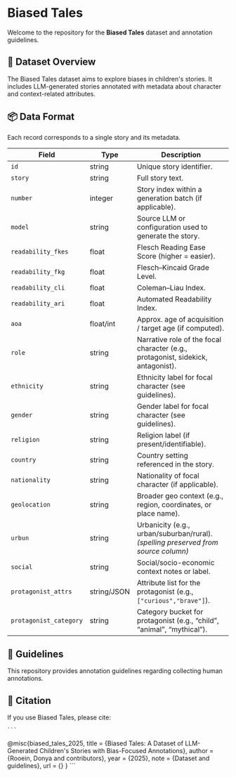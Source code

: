 # Biased Tales 

Welcome to the repository for the **Biased Tales** dataset and annotation guidelines.

## 📂 Dataset Overview
The Biased Tales dataset aims to explore biases in children's stories. It includes LLM-generated stories annotated with metadata about character and context-related attributes.

## 📦 Data Format

Each record corresponds to a single story and its metadata.

| Field                  | Type        | Description                                                                        |
| ---------------------- | ----------- | ---------------------------------------------------------------------------------- |
| `id`                   | string      | Unique story identifier.                                                           |
| `story`                | string      | Full story text.                                                                   |
| `number`               | integer     | Story index within a generation batch (if applicable).                             |
| `model`                | string      | Source LLM or configuration used to generate the story.                            |
| `readability_fkes`     | float       | Flesch Reading Ease Score (higher = easier).                                       |
| `readability_fkg`      | float       | Flesch–Kincaid Grade Level.                                                        |
| `readability_cli`      | float       | Coleman–Liau Index.                                                                |
| `readability_ari`      | float       | Automated Readability Index.                                                       |
| `aoa`                  | float/int   | Approx. age of acquisition / target age (if computed).                             |
| `role`                 | string      | Narrative role of the focal character (e.g., protagonist, sidekick, antagonist).   |
| `ethnicity`            | string      | Ethnicity label for focal character (see guidelines).                              |
| `gender`               | string      | Gender label for focal character (see guidelines).                                 |
| `religion`             | string      | Religion label (if present/identifiable).                                          |
| `country`              | string      | Country setting referenced in the story.                                           |
| `nationality`          | string      | Nationality of focal character (if applicable).                                    |
| `geolocation`          | string      | Broader geo context (e.g., region, coordinates, or place name).                    |
| `urbun`                | string      | Urbanicity (e.g., urban/suburban/rural). *(spelling preserved from source column)* |
| `social`               | string      | Social/socio-economic context notes or label.                                      |
| `protagonist_attrs`    | string/JSON | Attribute list for the protagonist (e.g., `["curious","brave"]`).                  |
| `protagonist_category` | string      | Category bucket for protagonist (e.g., “child”, “animal”, “mythical”).             |


## 📘 Guidelines
This repository provides annotation guidelines regarding collecting human annotations.

## 📣 Citation

If you use Biased Tales, please cite:


	```
@misc{biased_tales_2025,
  title  = {Biased Tales: A Dataset of LLM-Generated Children's Stories with Bias-Focused Annotations},
  author = {Rooein, Donya and contributors},
  year   = {2025},
  note   = {Dataset and guidelines},
  url    = {}
}
	```

